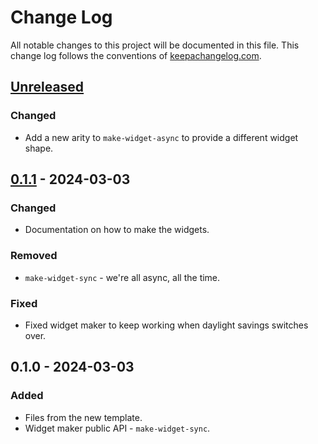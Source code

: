 # Change Log
All notable changes to this project will be documented in this file. This change log follows the conventions of [keepachangelog.com](http://keepachangelog.com/).

## [Unreleased]
### Changed
- Add a new arity to `make-widget-async` to provide a different widget shape.

## [0.1.1] - 2024-03-03
### Changed
- Documentation on how to make the widgets.

### Removed
- `make-widget-sync` - we're all async, all the time.

### Fixed
- Fixed widget maker to keep working when daylight savings switches over.

## 0.1.0 - 2024-03-03
### Added
- Files from the new template.
- Widget maker public API - `make-widget-sync`.

[Unreleased]: https://sourcehost.site/your-name/clojure-benchmark/compare/0.1.1...HEAD
[0.1.1]: https://sourcehost.site/your-name/clojure-benchmark/compare/0.1.0...0.1.1
